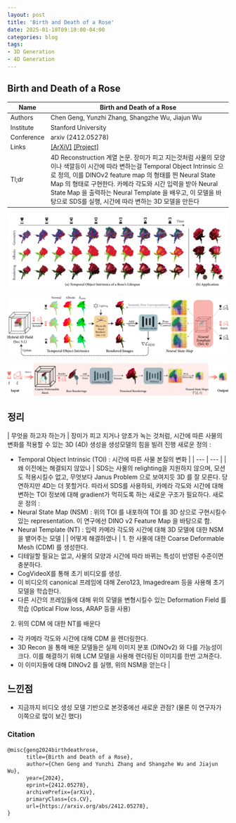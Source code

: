 ```yaml
---
layout: post
title: 'Birth and Death of a Rose'
date: 2025-01-10T09:10:00-04:00  
categories: blog  
tags: 
- 3D Generation
- 4D Generation
---
```


## Birth and Death of a Rose

| Name | Birth and Death of a Rose |
| --- | --- |
| Authors | Chen Geng, Yunzhi Zhang, Shangzhe Wu, Jiajun Wu |
| Institute | Stanford University |
| Conference | arxiv (2412.05278) |
| Links | [[ArXiV]](https://arxiv.org/abs/2412.05278) [[Project]](https://chen-geng.com/rose4d)  |
| Tl;dr | 4D Reconstruction 계열 논문. 장미가 피고 지는것처럼 사물의 모양이나 색깔등이 시간에 따라 변하는걸 Temporal Object Intrinsic 으로 정의, 이를 DINOv2 feature map 의 형태를 띈 Neural State Map 의 형태로 구현한다. 카메라 각도와 시간 입력을 받아 Neural State Map 을 출력하는 Neural Template 을 배우고, 이 모델을 바탕으로 SDS를 실행, 시간에 따라 변하는 3D 모델을 만든다 |

![image.png](/assets/img/20250110/image.png)

![image.png](/assets/img/20250110/image%201.png)

![image.png](/assets/img/20250110/image%202.png)

## 정리

| 무엇을 하고자 하는가 | 장미가 피고 지거나 양초가 녹는 것처럼, 시간에 따른 사물의 변화를 적용할 수 있는 3D (4D) 생성을 생성모델의 힘을 빌려 진행
새로운 정의 : 
- Temporal Object Intrinsic (TOI) : 시간에 따른 사물 본질의 변화 |
| --- | --- |
| 왜 이전에는 해결되지 않았나 | SDS는 사물의 relighting을 지원하지 않으며, 모션도 적용시킬수 없고, 무엇보다 Janus Problem 으로 보여지듯 3D 를 잘 모른다. 당연하지만 4D는 더 못할거다.
따라서 SDS를 사용하되, 카메라 각도와 시간에 대해 변하는 TOI 정보에 대해 gradient가 먹히도록 하는 새로운 구조가 필요하다.
새로운 정의 : 
- Neural State Map (NSM) : 위의 TOI 를 내포하여 TOI 를 3D 상으로 구현시킬수 있는 representation. 이 연구에선 DINO v2 Feature Map 을 바탕으로 함.
- Neural Template (NT) : 입력 카메라 각도와 시간에 대해 3D 모델에 대한 NSM 을 뱉어주는 모델 |
| 어떻게 해결하였나 | 1. 한 사물에 대한 Coarse Deformable Mesh (CDM) 를 생성한다.
- 디테일할 필요는 없고, 사물의 모양과 시간에 따라 바뀌는 특성이 반영된 수준이면 충분하다.
- CogVideoX를 통해 초기 비디오를 생성.
- 이 비디오의 canonical 프레임에 대해 Zero123, Imagedream 등을 사용해 초기 모델을 학습한다.
- 다른 시간의 프레임들에 대해 위의 모델을 변형시킬수 있는 Deformation Field 를 학습 (Optical Flow loss, ARAP 등을 사용)
2. 위의 CDM 에 대한 NT를 배운다
- 각 카메라 각도와 시간에 대해 CDM 을 렌더링한다.
- 3D Recon 을 통해 배운 모델들은 실제 이미지 분포 (DINOv2) 와 다를 가능성이 크다. 이를 해결하기 위해 LCM 모델을 사용해 렌더링된 이미지를 한번 고쳐준다.
- 이 이미지들에 대해 DINOv2 를 실행, 위의 NSM을 얻는다 |

## 느낀점

- 지금까지 비디오 생성 모델 기반으로 본것중에선 새로운 관점? (물론 이 연구자가 이쪽으로 많이 보긴 했다)


### Citation

```
@misc{geng2024birthdeathrose,
      title={Birth and Death of a Rose}, 
      author={Chen Geng and Yunzhi Zhang and Shangzhe Wu and Jiajun Wu},
      year={2024},
      eprint={2412.05278},
      archivePrefix={arXiv},
      primaryClass={cs.CV},
      url={https://arxiv.org/abs/2412.05278}, 
}
```